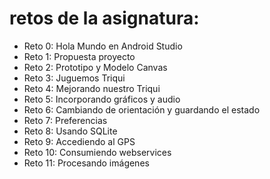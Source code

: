 # retos de la asignatura:

* Reto 0: Hola Mundo en Android Studio
* Reto 1: Propuesta proyecto
* Reto 2: Prototipo y Modelo Canvas
* Reto 3: Juguemos Triqui
* Reto 4: Mejorando nuestro Triqui
* Reto 5: Incorporando gráficos y audio
* Reto 6: Cambiando de orientación y guardando el estado
* Reto 7: Preferencias
* Reto 8: Usando SQLite
* Reto 9: Accediendo al GPS
* Reto 10: Consumiendo webservices
* Reto 11: Procesando imágenes

